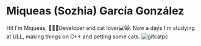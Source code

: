 # Miqueas (Sozhia) García González

Hi! I'm Miqueas, 🏄🏻🌴Developer and cat lover💻😸. Now a days I`m studying at ULL, making things on C++ and petting some cats.
![gifcatpc](https://i.giphy.com/media/3o6vY7kb1ySy3G2i08/giphy.webp)

<!--
**Sozhia/Sozhia** is a ✨ _special_ ✨ repository because its `README.md` (this file) appears on your GitHub profile.

Here are some ideas to get you started:

- 🔭 I’m currently working on ...
- 🌱 I’m currently learning ...
- 👯 I’m looking to collaborate on ...
- 🤔 I’m looking for help with ...
- 💬 Ask me about ...
- 📫 How to reach me: ...
- 😄 Pronouns: ...
- ⚡ Fun fact: ...
-->
